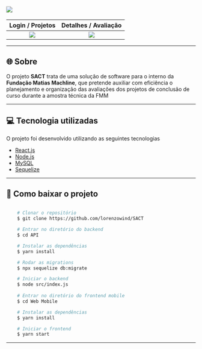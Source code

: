 <h1>
    <img src="https://ik.imagekit.io/7lakfowkdj/sact_readme_IeIfMqzRq.PNG">
</h1>

Login / Projetos      |  Detalhes / Avaliação
:-------------------------:|:-------------------------:
![](https://ik.imagekit.io/7lakfowkdj/telas_pt1_yVLIrcgtn.JPG)  |  ![](https://ik.imagekit.io/7lakfowkdj/telas_pt2_odFPuPXRs.JPG)

---

## 🌐 Sobre

O projeto **SACT** trata de uma solução de software para o interno da **Fundação Matias Machline**, que pretende auxiliar com eficiência o planejamento e organização das avaliações dos projetos de conclusão de curso durante a amostra técnica da FMM

---

## 💻 Tecnologia utilizadas

O projeto foi desenvolvido utilizando as seguintes tecnologias

- [React.js](https://reactjs.org/)
- [Node.js](https://nodejs.org/en/)
- [MySQL](https://www.mysql.com/)
- [Sequelize](https://sequelize.org/)

---

## 📁 Como baixar o projeto

```bash

    # Clonar o repositório
    $ git clone https://github.com/lorenzowind/SACT

    # Entrar no diretório do backend
    $ cd API

    # Instalar as dependências
    $ yarn install

    # Rodar as migrations
    $ npx sequelize db:migrate

    # Iniciar o backend
    $ node src/index.js
    
    # Entrar no diretório do frontend mobile
    $ cd Web Mobile

    # Instalar as dependências
    $ yarn install

    # Iniciar o frontend
    $ yarn start

```

---